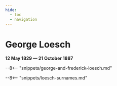 ```yaml
---
hide:
  - toc
  - navigation 
---
```


# George Loesch

**12 May 1829 — 21 October 1887**

--8<-- "snippets/george-and-frederick-loesch.md"

--8<-- "snippets/loesch-surnames.md"

